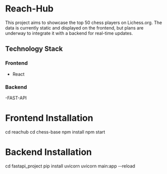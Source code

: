 # Reach-Hub

This project aims to showcase the top 50 chess players on Lichess.org. The data is currently static and displayed on the frontend, but plans are underway to integrate it with a backend for real-time updates.

## Technology Stack

### Frontend

- React

### Backend
-FAST-API
# Frontend Installation
cd reachub
cd chess-base
npm install
npm start

# Backend Installation
cd fastapi_project
pip install uvicorn
uvicorn main:app --reload
